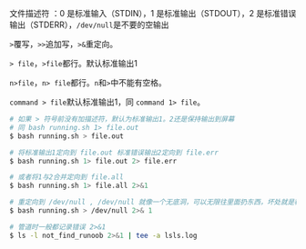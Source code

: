 文件描述符 ：0 是标准输入（STDIN），1 是标准输出（STDOUT），2 是标准错误输出（STDERR），`/dev/null`是不要的空输出

`>`覆写，`>>`追加写，`>&`重定向。

`> file`，`>file`都行。默认标准输出1

`n>file`，`n> file`都行。`n`和`>`中不能有空格。

`command > file`默认标准输出1，同 `command 1> file`。

```bash
# 如果 > 符号前没有加描述符，默认为标准输出1。2还是保持输出到屏幕
# 同 bash running.sh 1> file.out
$ bash running.sh > file.out

# 将标准输出1定向到 file.out 标准错误输出2定向到 file.err
$ bash running.sh 1> file.out 2> file.err

# 或者将1与2合并定向到 file.all
$ bash running.sh 1> file.all 2>&1

# 重定向到 /dev/null , /dev/null 就像一个无底洞，可以无限往里面扔东西，坏处就是程序输出了啥咱也不知道
$ bash running.sh > /dev/null 2>& 1

# 管道时一般都记录错误 2>&1
$ ls -l not_find_runoob 2>&1 | tee -a lsls.log
```